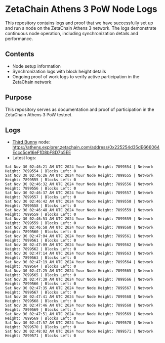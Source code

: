 # ZetaChain Athens 3 PoW Node Logs
This repository contains logs and proof that we have successfully set up and run a node on the ZetaChain Athens 3 network. The logs demonstrate continuous node operation, including synchronization details and performance.

## Contents
- Node setup information
- Synchronization logs with block height details
- Ongoing proof of work logs to verify active participation in the ZetaChain network

## Purpose
This repository serves as documentation and proof of participation in the ZetaChain Athens 3 PoW testnet.

## Logs

- [Third Bunny](https://thirdbunny.xyz/) node: https://athens.explorer.zetachain.com/address/0x225254d35dE666064Eccc5ce16eF1D8bF8D7b5EE
- Latest logs:
```
Sat Nov 30 02:46:21 AM UTC 2024 Your Node Height: 7899554 | Network Height: 7899554 | Blocks Left: 0
Sat Nov 30 02:46:26 AM UTC 2024 Your Node Height: 7899555 | Network Height: 7899555 | Blocks Left: 0
Sat Nov 30 02:46:32 AM UTC 2024 Your Node Height: 7899556 | Network Height: 7899556 | Blocks Left: 0
Sat Nov 30 02:46:37 AM UTC 2024 Your Node Height: 7899557 | Network Height: 7899557 | Blocks Left: 0
Sat Nov 30 02:46:42 AM UTC 2024 Your Node Height: 7899558 | Network Height: 7899558 | Blocks Left: 0
Sat Nov 30 02:46:48 AM UTC 2024 Your Node Height: 7899559 | Network Height: 7899559 | Blocks Left: 0
Sat Nov 30 02:46:53 AM UTC 2024 Your Node Height: 7899559 | Network Height: 7899559 | Blocks Left: 0
Sat Nov 30 02:46:58 AM UTC 2024 Your Node Height: 7899560 | Network Height: 7899560 | Blocks Left: 0
Sat Nov 30 02:47:04 AM UTC 2024 Your Node Height: 7899561 | Network Height: 7899561 | Blocks Left: 0
Sat Nov 30 02:47:09 AM UTC 2024 Your Node Height: 7899562 | Network Height: 7899562 | Blocks Left: 0
Sat Nov 30 02:47:14 AM UTC 2024 Your Node Height: 7899563 | Network Height: 7899563 | Blocks Left: 0
Sat Nov 30 02:47:19 AM UTC 2024 Your Node Height: 7899564 | Network Height: 7899564 | Blocks Left: 0
Sat Nov 30 02:47:25 AM UTC 2024 Your Node Height: 7899565 | Network Height: 7899565 | Blocks Left: 0
Sat Nov 30 02:47:30 AM UTC 2024 Your Node Height: 7899566 | Network Height: 7899566 | Blocks Left: 0
Sat Nov 30 02:47:35 AM UTC 2024 Your Node Height: 7899567 | Network Height: 7899567 | Blocks Left: 0
Sat Nov 30 02:47:41 AM UTC 2024 Your Node Height: 7899568 | Network Height: 7899568 | Blocks Left: 0
Sat Nov 30 02:47:46 AM UTC 2024 Your Node Height: 7899568 | Network Height: 7899569 | Blocks Left: 1
Sat Nov 30 02:47:51 AM UTC 2024 Your Node Height: 7899569 | Network Height: 7899569 | Blocks Left: 0
Sat Nov 30 02:47:57 AM UTC 2024 Your Node Height: 7899570 | Network Height: 7899570 | Blocks Left: 0
Sat Nov 30 02:48:02 AM UTC 2024 Your Node Height: 7899571 | Network Height: 7899571 | Blocks Left: 0
```
